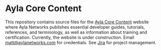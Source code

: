 # Ayla Core Content

This repository contains source files for the [Ayla Core Content](https://hagenhaus.com/) website where Ayla Networks publishes essential developer guides, tutorials, references, and terminology, as well as information about training and certification. Currently, the website is under construction. Email matt@aylanetworks.com for credentials. See [Jira](https://aylanetworks.atlassian.net/browse/ACC) for project management.
